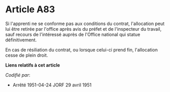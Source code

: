 # Article A83

Si l'apprenti ne se conforme pas aux conditions du contrat, l'allocation peut lui être retirée par l'office après avis du
préfet et de l'inspecteur du travail, sauf recours de l'intéressé auprès de l'Office national qui statue définitivement.

En cas de résiliation du contrat, ou lorsque celui-ci prend fin, l'allocation cesse de plein droit.

**Liens relatifs à cet article**

_Codifié par_:

  - Arrêté 1951-04-24 JORF 29 avril 1951
